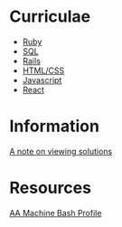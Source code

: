 # Curriculae

* [Ruby][ruby]
* [SQL][sql]
* [Rails][rails]
* [HTML/CSS][html-css]
* [Javascript][js]
* [React][react]

# Information

[A note on viewing solutions](readings/solutions.md)

# Resources

[AA Machine Bash Profile](assets/bash_profile)

[ruby]: topics/ruby.md
[sql]: topics/sql.md
[rails]: topics/rails.md
[js]: topics/js.md
[react]: topics/react.md
[html-css]: topics/html-css.md